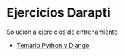 # Ejercicios Darapti
Solución a ejercicios de entrenamiento

* [Temario Python y Django](./Python-Django/README.md)